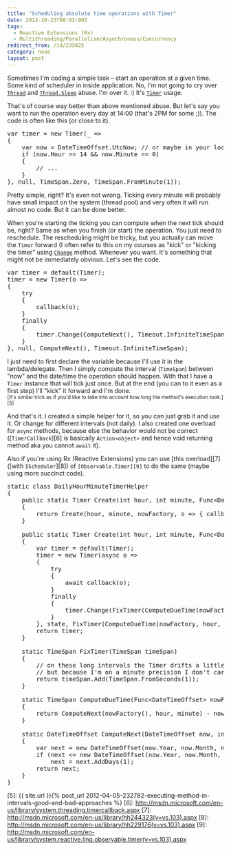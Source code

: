```yaml
---
title: "Scheduling absolute time operations with Timer"
date: 2013-10-23T08:03:00Z
tags:
  - Reactive Extensions (Rx)
  - Multithreading/Parallelism/Asynchronous/Concurrency
redirect_from: /id/233425
category: none
layout: post
---
```

Sometimes I'm coding a simple task – start an operation at a given time. Some kind of scheduler in inside application. No, I'm not going to cry over [`Thread`][1] and [`Thread.Sleep`][2] abuse. I'm over it. :) It's [`Timer`][3] usage.

<!-- excerpt -->

That's of course way better than above mentioned abuse. But let's say you want to run the operation every day at 14:00 (that's 2PM for some ;)). The code is often like this (or close to it).

<pre class="brush:csharp">
var timer = new Timer(_ =&gt;
{
	var now = DateTimeOffset.UtcNow; // or maybe in your local time
	if (now.Hour == 14 &amp;&amp; now.Minute == 0)
	{
		// ...
	}
}, null, TimeSpan.Zero, TimeSpan.FromMinute(1));
</pre>

Pretty simple, right? It's even not wrong. Ticking every minute will probably have small impact on the system (thread pool) and very often it will run almost no code. But it can be done better.

When you're starting the ticking you can compute when the next tick should be, right? Same as when you finish (or start) the operation. You just need to reschedule. The rescheduling might be tricky, but you actually can move the `Timer` forward (I often refer to this on my courses as "kick" or "kicking the timer" using [`Change`][4] method. Whenever you want. It's something that might not be immediately obvious. Let's see the code.

<pre class="brush:csharp">
var timer = default(Timer);
timer = new Timer(o =&gt;
{
	try
	{
		callback(o);
	}
	finally
	{
		timer.Change(ComputeNext(), Timeout.InfiniteTimeSpan);
	}
}, null, ComputeNext(), Timeout.InfiniteTimeSpan);
</pre>

I just need to first declare the variable because I'll use it in the lambda/delegate. Then I simply compute the interval (`TimeSpan`) between "now" and the date/time the operation should happen. With that I have a `Timer` instance that will tick just once. But at the end (you can to it even as a first step) I'll "kick" it forward and I'm done.  
<small>[It's similar trick as if you'd like to take into account how long the method's execution took.][5]</small>

And that's it. I created a simple helper for it, so you can just grab it and use it. Or change for different intervals (not daily). I also created one overload for `async` methods, because else the behavior would not be correct ([`TimerCallback`][6] is basically `Action<object>` and hence void returning method aka you cannot `await` it).


Also if you're using Rx (Reactive Extensions) you can use [this overload][7] ([with `IScheduler`][8]) of `[Observable.Timer][9]` to do the same (maybe using more succinct code).

<pre class="brush:csharp">
static class DailyHourMinuteTimerHelper
{
	public static Timer Create(int hour, int minute, Func&lt;DateTimeOffset&gt; nowFactory, TimerCallback callback, object state)
	{
		return Create(hour, minute, nowFactory, o =&gt; { callback(o); return Task.FromResult&lt;object&gt;(null); }, state);
	}

	public static Timer Create(int hour, int minute, Func&lt;DateTimeOffset&gt; nowFactory, Func&lt;object, Task&gt; callback, object state)
	{
		var timer = default(Timer);
		timer = new Timer(async o =&gt;
		{
			try
			{
				await callback(o);
			}
			finally
			{
				timer.Change(FixTimer(ComputeDueTime(nowFactory, hour, minute)), Timeout.InfiniteTimeSpan);
			}
		}, state, FixTimer(ComputeDueTime(nowFactory, hour, minute)), Timeout.InfiniteTimeSpan);
		return timer;
	}

	static TimeSpan FixTimer(TimeSpan timeSpan)
	{
		// on these long intervals the Timer drifts a little (probably because time corrections when synchronized from NTP)
		// but because I'm on a minute precision I don't care a second
		return timeSpan.Add(TimeSpan.FromSeconds(1));
	}

	static TimeSpan ComputeDueTime(Func&lt;DateTimeOffset&gt; nowFactory, int hour, int minute)
	{
		return ComputeNext(nowFactory(), hour, minute) - nowFactory();
	}

	static DateTimeOffset ComputeNext(DateTimeOffset now, int hour, int minute)
	{
		var next = new DateTimeOffset(now.Year, now.Month, now.Day, hour, minute, 0, now.Offset);
		if (next &lt;= new DateTimeOffset(now.Year, now.Month, now.Day, now.Hour, now.Minute, 0, now.Offset))
			next = next.AddDays(1);
		return next;
	}
}
</pre>

[1]: http://msdn.microsoft.com/en-us/library/system.threading.thread.aspx
[2]: http://msdn.microsoft.com/en-us/library/274eh01d.aspx
[3]: http://msdn.microsoft.com/en-us/library/system.threading.timer.aspx
[4]: http://msdn.microsoft.com/en-us/library/317hx6fa.aspx
[5]: {{ site.url }}{% post_url 2012-04-05-232782-executing-method-in-intervals-good-and-bad-approaches %}
[6]: http://msdn.microsoft.com/en-us/library/system.threading.timercallback.aspx
[7]: http://msdn.microsoft.com/en-us/library/hh244323(v=vs.103).aspx
[8]: http://msdn.microsoft.com/en-us/library/hh229176(v=vs.103).aspx
[9]: http://msdn.microsoft.com/en-us/library/system.reactive.linq.observable.timer(v=vs.103).aspx
